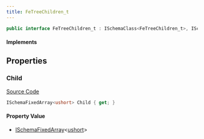 ```yaml
---
title: FeTreeChildren_t
---
```


```csharp
public interface FeTreeChildren_t : ISchemaClass<FeTreeChildren_t>, ISchemaField, ISchemaClass, INativeHandle
```

#### Implements

## Properties

### Child

[Source Code](https://github.com/swiftly-solution/swiftlys2/blob/beta/managed/src/SwiftlyS2.Generated/Schemas/Interfaces/FeTreeChildren_t.cs#L16)

```csharp
ISchemaFixedArray<ushort> Child { get; }
```

#### Property Value

- [ISchemaFixedArray](/docs/api/shared/schemas/ischemafixedarray-1)<[ushort](https://learn.microsoft.com/dotnet/api/system.uint16)>

